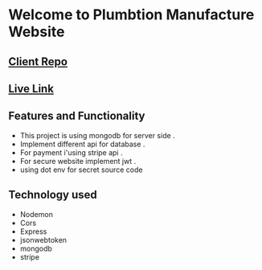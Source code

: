 #  Welcome to Plumbtion Manufacture Website 


## [Client Repo](https://github.com/EmtiazHossainE2/plumbtion-manufacturer.git)


## [Live Link](https://plumbtion-manufacturer.web.app/)



##  Features and Functionality
 
* This project is using mongodb for server side . 
* Implement different api for database .  
* For payment i'using stripe api .
* For secure website implement jwt .
* using dot env for secret source code 


##  Technology used 

* Nodemon 
* Cors
* Express 
* jsonwebtoken
* mongodb
* stripe



